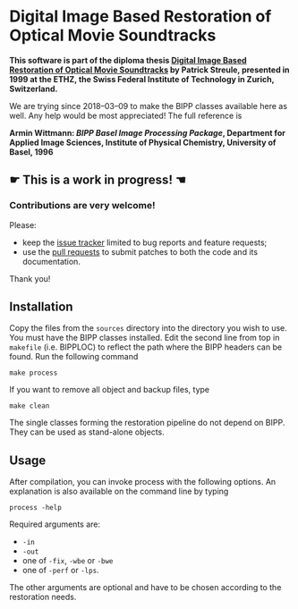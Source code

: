 # Digital Image Based Restoration of Optical Movie Soundtracks

**This software is part of the diploma thesis [Digital Image Based Restoration of Optical Movie Soundtracks](report.pdf) by Patrick Streule, presented in 1999 at the ETHZ, the Swiss Federal Institute of Technology in Zurich, Switzerland.**

We are trying since 2018–03–09 to make the BIPP classes available here as well. Any help would be most appreciated! The full reference is

**Armin Wittmann: _BIPP Basel Image Processing Package_, Department for Applied Image Sciences, Institute of Physical Chemistry, University of Basel, 1996**

## ☛ **This is a work in progress!** ☚

### Contributions are very welcome!

Please:

- keep the [issue tracker](http://github.com/amiaopensource/comopt/issues) limited to bug reports and feature requests;
- use the [pull requests](http://github.com/amiaopensource/comopt/pulls) to submit patches to both the code and its documentation.

Thank you!

## Installation

Copy the files from the `sources` directory into the directory you wish to use. You must have the BIPP classes installed. Edit the second line from top in `makefile` (i.e. BIPPLOC) to reflect the path where the BIPP headers can be found. Run the following command

```
make process
```

If you want to remove all object and backup files, type

```
make clean
```

The single classes forming the restoration pipeline do not depend on BIPP. They can be used as stand-alone objects.

## Usage

After compilation, you can invoke process with the following options. An explanation is also available on the command line by typing

```
process -help
```

Required arguments are:

- `-in`
- `-out`
- one of `-fix`, `-wbe` or `-bwe`
- one of `-perf` or `-lps`.

The other arguments are optional and have to be chosen according to the restoration needs.
